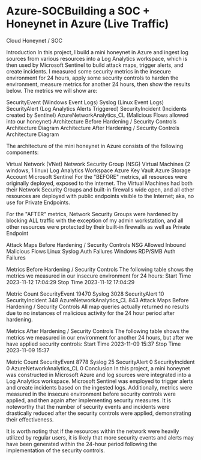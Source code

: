# Azure-SOCBuilding a SOC + Honeynet in Azure (Live Traffic)
Cloud Honeynet / SOC

Introduction
In this project, I build a mini honeynet in Azure and ingest log sources from various resources into a Log Analytics workspace, which is then used by Microsoft Sentinel to build attack maps, trigger alerts, and create incidents. I measured some security metrics in the insecure environment for 24 hours, apply some security controls to harden the environment, measure metrics for another 24 hours, then show the results below. The metrics we will show are:

SecurityEvent (Windows Event Logs)
Syslog (Linux Event Logs)
SecurityAlert (Log Analytics Alerts Triggered)
SecurityIncident (Incidents created by Sentinel)
AzureNetworkAnalytics_CL (Malicious Flows allowed into our honeynet)
Architecture Before Hardening / Security Controls
Architecture Diagram
[
](https://camo.githubusercontent.com/65b6c6b2def700ee1c63c63453c8387ba5630fb92288b3a4c010fb0936fbee91/68747470733a2f2f692e696d6775722e636f6d2f5a5778653033652e6a7067)
Architecture After Hardening / Security Controls
Architecture Diagram

The architecture of the mini honeynet in Azure consists of the following components:

Virtual Network (VNet)
Network Security Group (NSG)
Virtual Machines (2 windows, 1 linux)
Log Analytics Workspace
Azure Key Vault
Azure Storage Account
Microsoft Sentinel
For the "BEFORE" metrics, all resources were originally deployed, exposed to the internet. The Virtual Machines had both their Network Security Groups and built-in firewalls wide open, and all other resources are deployed with public endpoints visible to the Internet; aka, no use for Private Endpoints.

For the "AFTER" metrics, Network Security Groups were hardened by blocking ALL traffic with the exception of my admin workstation, and all other resources were protected by their built-in firewalls as well as Private Endpoint

Attack Maps Before Hardening / Security Controls
NSG Allowed Inbound Malicious Flows
Linux Syslog Auth Failures
Windows RDP/SMB Auth Failures

Metrics Before Hardening / Security Controls
The following table shows the metrics we measured in our insecure environment for 24 hours: Start Time 2023-11-12 17:04:29 Stop Time 2023-11-12 17:04:29

Metric	Count
SecurityEvent	19470
Syslog	3028
SecurityAlert	10
SecurityIncident	348
AzureNetworkAnalytics_CL	843
Attack Maps Before Hardening / Security Controls
All map queries actually returned no results due to no instances of malicious activity for the 24 hour period after hardening.

Metrics After Hardening / Security Controls
The following table shows the metrics we measured in our environment for another 24 hours, but after we have applied security controls: Start Time 2023-11-09 15:37 Stop Time 2023-11-09 15:37

Metric	Count
SecurityEvent	8778
Syslog	25
SecurityAlert	0
SecurityIncident	0
AzureNetworkAnalytics_CL	0
Conclusion
In this project, a mini honeynet was constructed in Microsoft Azure and log sources were integrated into a Log Analytics workspace. Microsoft Sentinel was employed to trigger alerts and create incidents based on the ingested logs. Additionally, metrics were measured in the insecure environment before security controls were applied, and then again after implementing security measures. It is noteworthy that the number of security events and incidents were drastically reduced after the security controls were applied, demonstrating their effectiveness.

It is worth noting that if the resources within the network were heavily utilized by regular users, it is likely that more security events and alerts may have been generated within the 24-hour period following the implementation of the security controls.
